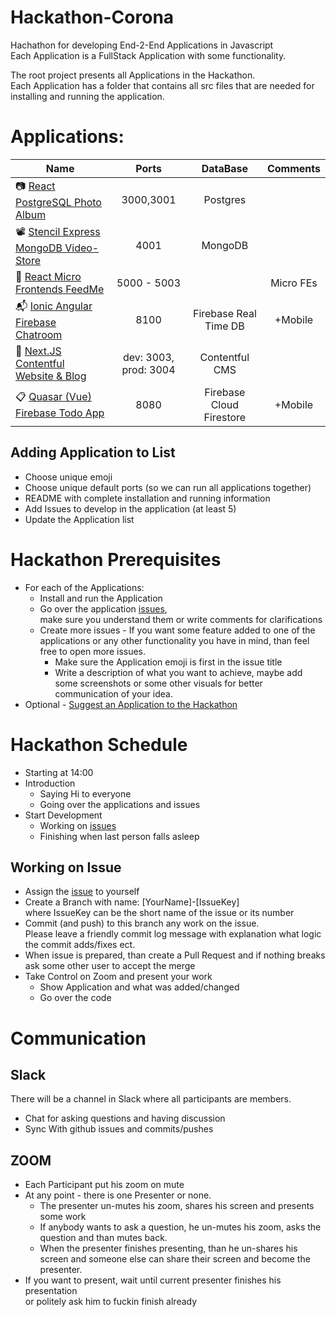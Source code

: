# Hackathon-Corona
Hachathon for developing End-2-End Applications in Javascript<br>
Each Application is a FullStack Application with some functionality.

The root project presents all Applications in the Hackathon.<br>
Each Application has a folder that contains all src files that are needed for installing and running the application.
# Applications:
| Name   |      Ports   |      DataBase   |      Comments
|----------|:-------------:|:-------------:|:-------------:|
| 📷 [React PostgreSQL Photo Album](./react_postgreSQL_photo_album/README.md) | 3000,3001 | Postgres
| 📽️ [Stencil Express MongoDB Video-Store](./Stencil_Express_MongoDB_VideoStore/README.md) |    4001 | MongoDB
| 🍱 [React Micro Frontends FeedMe](./React_Micro_Frontends_FeedMe/README.md) |    5000 - 5003 |  | Micro FEs
| 📬 [Ionic Angular Firebase Chatroom](./Ionic_Angular_Chatroom/README.md) |  8100 |  Firebase Real Time DB |  +Mobile
| 📜 [Next.JS Contentful Website & Blog](./nextjs-website/README.md) | dev: 3003, prod: 3004 | Contentful CMS | 
| 📋 [Quasar (Vue) Firebase Todo App](./Quasar_Firebase_Todo_App/README.md) | 8080 | Firebase Cloud Firestore | +Mobile
## <a id="adding-application">Adding Application to List</a>
- Choose unique emoji 
- Choose unique default ports (so we can run all applications together)
- README with complete installation and running information
- Add Issues to develop in the application (at least 5)
- Update the Application list

# Hackathon Prerequisites
- For each of the Applications:
  - Install and run the Application
  - Go over the application [issues](https://github.com/wonderfloyd/Hackathon-Corona/issues),<br>
  make sure you understand them or write comments for clarifications
  - Create more issues - If you want some feature added to one of the applications or any other functionality you have in mind, than feel free to open more issues.
    - Make sure the Application emoji is first in the issue title
    - Write a description of what you want to achieve, maybe add some screenshots or some other visuals for better communication of your idea.
- Optional - [Suggest an Application to the Hackathon](#adding-application)
# Hackathon Schedule
- Starting at 14:00
- Introduction
  - Saying Hi to everyone
  - Going over the applications and issues
- Start Development
  - Working on [issues](https://github.com/wonderfloyd/Hackathon-Corona/issues)
  - Finishing when last person falls asleep
## Working on Issue
- Assign the [issue](https://github.com/wonderfloyd/Hackathon-Corona/issues) to yourself
- Create a Branch with name: [YourName]-[IssueKey]<br>
where IssueKey can be the short name of the issue or its number
- Commit (and push) to this branch any work on the issue.<br>
Please leave a friendly commit log message with explanation what logic the commit adds/fixes ect.
- When issue is prepared, than create a Pull Request and if nothing breaks ask some other user to accept the merge
- Take Control on Zoom and present your work
  - Show Application and what was added/changed
  - Go over the code

# Communication
## Slack
There will be a channel in Slack where all participants are members.
- Chat for asking questions and having discussion
- Sync With github issues and commits/pushes
## ZOOM
- Each Participant put his zoom on mute
- At any point - there is one Presenter or none.
  - The presenter un-mutes his zoom, shares his screen and presents some work
  - If anybody wants to ask a question, he un-mutes his zoom, asks the question and than mutes back.
  - When the presenter finishes presenting, than he un-shares his screen and someone else can share their screen and become the presenter.
- If you want to present, wait until current presenter finishes his presentation<br>
or politely ask him to fuckin finish already 
